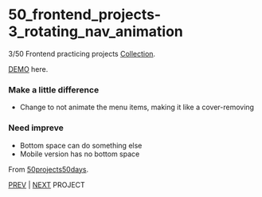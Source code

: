 # 50_frontend_projects-3_rotating_nav_animation

3/50 Frontend practicing projects [Collection](https://github.com/yswnqc/50_frontend_projects-collection).

[DEMO](https://yswnqc.github.io/50_frontend_projects-3_rotating_nav_animation/) here.

### Make a little difference

- Change to not animate the menu items, making it like a cover-removing

### Need impreve

- Bottom space can do something else
- Mobile version has no bottom space

From [50projects50days](https://50projects50days.com).

[PREV](https://github.com/yswnqc/50_frontend_projects-2_progress_steps) | [NEXT](https://github.com/yswnqc/50_frontend_projects-4_blurry_loading) PROJECT
